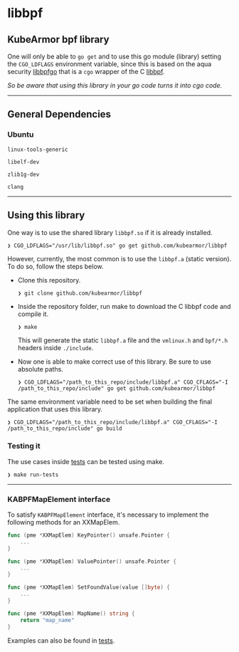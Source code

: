 # libbpf

## KubeArmor bpf library

One will only be able to `go get` and to use this go module (library) setting the `CGO_LDFLAGS` environment variable, since this is based on the aqua security [libbpfgo](https://github.com/aquasecurity/libbpfgo) that is a `cgo` wrapper of the C [libbpf](https://github.com/libbpf/libbpf).

*So be aware that using this library in your go code turns it into cgo code.*

---

## General Dependencies

### Ubuntu

`linux-tools-generic`

`libelf-dev`

`zlib1g-dev`

`clang`

---

## Using this library

One way is to use the shared library `libbpf.so` if it is already installed.

`❯ CGO_LDFLAGS="/usr/lib/libbpf.so" go get github.com/kubearmor/libbpf`

However, currently, the most common is to use the `libbpf.a` (static version). To do so, follow the steps below.

- Clone this repository.

  `❯ git clone github.com/kubearmor/libbpf`

- Inside the repository folder, run make to download the C libbpf code and compile it.

  `❯ make`

  This will generate the static `libbpf.a` file and the `vmlinux.h` and `bpf/*.h` headers inside `./include`.

- Now one is able to make correct use of this library. Be sure to use absolute paths.

  `❯ CGO_LDFLAGS="/path_to_this_repo/include/libbpf.a" CGO_CFLAGS="-I /path_to_this_repo/include" go get github.com/kubearmor/libbpf`

The same environment variable need to be set when building the final application that uses this library.

`❯ CGO_LDFLAGS="/path_to_this_repo/include/libbpf.a" CGO_CFLAGS="-I /path_to_this_repo/include" go build`

### Testing it

The use cases inside [tests](tests/) can be tested using make.

`❯ make run-tests`

---

### KABPFMapElement interface

To satisfy `KABPFMapElement` interface, it's necessary to implement the following methods for an XXMapElem.

```go
func (pme *XXMapElem) KeyPointer() unsafe.Pointer {
	...
}

func (pme *XXMapElem) ValuePointer() unsafe.Pointer {
	...
}

func (pme *XXMapElem) SetFoundValue(value []byte) {
	...
}

func (pme *XXMapElem) MapName() string {
	return "map_name"
}
```

Examples can also be found in [tests](tests/).
